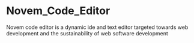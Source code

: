 # Novem_Code_Editor
Novem code editor is a dynamic ide and text editor targeted towards web development and the sustainability of web software development 
